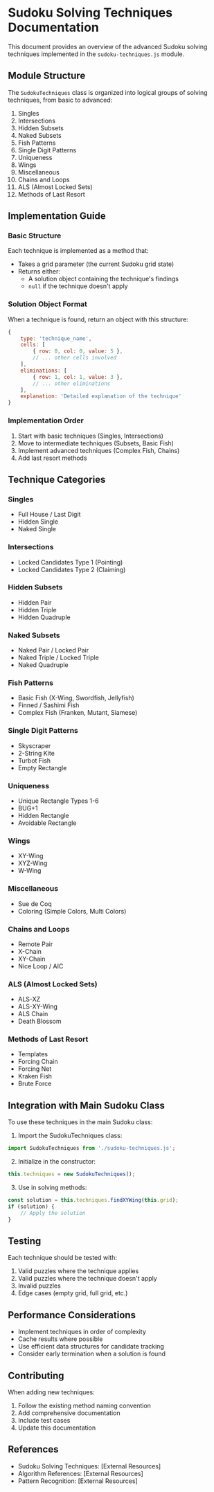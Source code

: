 # Sudoku Solving Techniques Documentation

This document provides an overview of the advanced Sudoku solving techniques implemented in the `sudoku-techniques.js` module.

## Module Structure

The `SudokuTechniques` class is organized into logical groups of solving techniques, from basic to advanced:

1. Singles
2. Intersections
3. Hidden Subsets
4. Naked Subsets
5. Fish Patterns
6. Single Digit Patterns
7. Uniqueness
8. Wings
9. Miscellaneous
10. Chains and Loops
11. ALS (Almost Locked Sets)
12. Methods of Last Resort

## Implementation Guide

### Basic Structure

Each technique is implemented as a method that:
- Takes a grid parameter (the current Sudoku grid state)
- Returns either:
  - A solution object containing the technique's findings
  - `null` if the technique doesn't apply

### Solution Object Format

When a technique is found, return an object with this structure:

```javascript
{
    type: 'technique_name',
    cells: [
        { row: 0, col: 0, value: 5 },
        // ... other cells involved
    ],
    eliminations: [
        { row: 1, col: 1, value: 3 },
        // ... other eliminations
    ],
    explanation: 'Detailed explanation of the technique'
}
```

### Implementation Order

1. Start with basic techniques (Singles, Intersections)
2. Move to intermediate techniques (Subsets, Basic Fish)
3. Implement advanced techniques (Complex Fish, Chains)
4. Add last resort methods

## Technique Categories

### Singles
- Full House / Last Digit
- Hidden Single
- Naked Single

### Intersections
- Locked Candidates Type 1 (Pointing)
- Locked Candidates Type 2 (Claiming)

### Hidden Subsets
- Hidden Pair
- Hidden Triple
- Hidden Quadruple

### Naked Subsets
- Naked Pair / Locked Pair
- Naked Triple / Locked Triple
- Naked Quadruple

### Fish Patterns
- Basic Fish (X-Wing, Swordfish, Jellyfish)
- Finned / Sashimi Fish
- Complex Fish (Franken, Mutant, Siamese)

### Single Digit Patterns
- Skyscraper
- 2-String Kite
- Turbot Fish
- Empty Rectangle

### Uniqueness
- Unique Rectangle Types 1-6
- BUG+1
- Hidden Rectangle
- Avoidable Rectangle

### Wings
- XY-Wing
- XYZ-Wing
- W-Wing

### Miscellaneous
- Sue de Coq
- Coloring (Simple Colors, Multi Colors)

### Chains and Loops
- Remote Pair
- X-Chain
- XY-Chain
- Nice Loop / AIC

### ALS (Almost Locked Sets)
- ALS-XZ
- ALS-XY-Wing
- ALS Chain
- Death Blossom

### Methods of Last Resort
- Templates
- Forcing Chain
- Forcing Net
- Kraken Fish
- Brute Force

## Integration with Main Sudoku Class

To use these techniques in the main Sudoku class:

1. Import the SudokuTechniques class:
```javascript
import SudokuTechniques from './sudoku-techniques.js';
```

2. Initialize in the constructor:
```javascript
this.techniques = new SudokuTechniques();
```

3. Use in solving methods:
```javascript
const solution = this.techniques.findXYWing(this.grid);
if (solution) {
    // Apply the solution
}
```

## Testing

Each technique should be tested with:
1. Valid puzzles where the technique applies
2. Valid puzzles where the technique doesn't apply
3. Invalid puzzles
4. Edge cases (empty grid, full grid, etc.)

## Performance Considerations

- Implement techniques in order of complexity
- Cache results where possible
- Use efficient data structures for candidate tracking
- Consider early termination when a solution is found

## Contributing

When adding new techniques:
1. Follow the existing method naming convention
2. Add comprehensive documentation
3. Include test cases
4. Update this documentation

## References

- Sudoku Solving Techniques: [External Resources]
- Algorithm References: [External Resources]
- Pattern Recognition: [External Resources] 